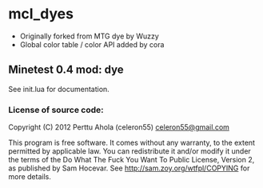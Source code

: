 # mcl_dyes

* Originally forked from MTG dye by Wuzzy
* Global color table / color API added by cora

## Minetest 0.4 mod: dye

See init.lua for documentation.

### License of source code:
Copyright (C) 2012 Perttu Ahola (celeron55) <celeron55@gmail.com>

This program is free software. It comes without any warranty, to
the extent permitted by applicable law. You can redistribute it
and/or modify it under the terms of the Do What The Fuck You Want
To Public License, Version 2, as published by Sam Hocevar. See
http://sam.zoy.org/wtfpl/COPYING for more details.

